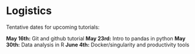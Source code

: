 # Logistics

Tentative dates for upcoming tutorials:

**May 16th:** Git and github tutorial
**May 23rd:** Intro to pandas in python
**May 30th:** Data analysis in R
**June 4th:** Docker/singularity and productivity tools
